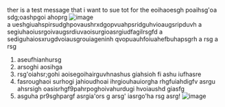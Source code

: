 ther is a test message that i want to sue tot for the 
eoihaoesgh poaihsg'oa
sdg;oashpgoi ahoprg
![image](https://github.com/user-attachments/assets/115a0288-04f9-42b4-9932-30469d8d2929)  
a ueshgiuahspirsudghpovaushrxdgopvuahpsridguhvioaugsripduvh
a segiuhaoiusrgoivaugsrdiuvaoisurgioasrgiudfagilrsgfd
a sediguhaiosxrugdvoiausgrouiageninh qvopuauhfoiuahefbuhapsgrh
a rsg
a rsg


1. aseufhianhursg 
2. arsoghi aosihga
3. rsg'oiahsr;gohi aoisegoihairguvhnashus giahsioh fi ashu iufhasre
4. fasroughaoi surhogi jahioudhoai ihrgiouhauiorgha rhgfuiahdigfv
asrgu ahsrsigh oasisrhgf9pahrpoghoivahurdugi hvoiaushd giasfg
5. asguha pr9sghpargf
asrgia'ors g
arsg' iasrgo'ha rsg
asrg!
![image](https://github.com/user-attachments/assets/5b9dbc77-e240-4d0d-bfb2-bd803a459b60)

